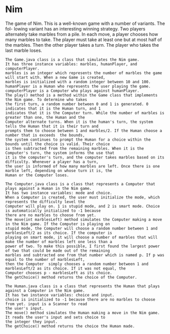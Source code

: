 # Nim
The game of Nim. This is a well-known game with a number of variants. The fol- lowing variant has an interesting winning strategy. Two players alternately take marbles from a pile. In each move, a player chooses how many marbles to take. The player must take at least one but at most half of the marbles. Then the other player takes a turn. The player who takes the last marble loses.


    The Game.java class is a class that simulates the Nim game.
    It has three instance variables: marbles, humanPlayer, and computerPlayer.
    marbles is an integer which represents the number of marbles the game will start with. When a new Game is created, 
    marbles is initialized with a random integer between 10 and 100.
    humanPlayer is a Human who represents the user playing the game.
    computerPlayer is a Computer who plays against humanPlayer.
    The play() method is a method within the Game class that implements the Nim game. To determine who takes
    the first turn, a random number between 0 and 1 is generated. 0 indicates that it is the Human turn, and 1 
    indicates that it is the Computer turn. While the number of marbles is greater than one, the Human and the
    Computer alternate turns. When it is the human's turn, the system tells the Human that it is their turn and
    prompts them to choose between 1 and marbles/2. If the Human choose a number that is exceeds  the bounds, 
    the system continues to prompt the Human for a choice within the bounds until the choice is valid. Their choice
    is then subtracted from the remaining marbles. When it is the Computer's turn, the system informs the use that
    it is the computer's turn, and the computer takes marbles based on its difficulty. Whenever a player has a turn, 
    the user is informed of how many marbles are left. Once there is one marble left, depending on whose turn it is, the 
    Human or the Computer loses. 

    The Computer.java class is a class that represents a Computer that plays against a Human in the Nim game.
    It has two instance variables: mode and choice.
    When a Computer is created, the user must initialize the mode, which represents the difficulty level the 
    Computer will play on. 1 is stupid mode, and 2 is smart mode. Choice is automatically initialized to -1 because
    there are no marbles to choose from yet. 
    The move(int marblesLeft) method simulates the Computer making a move in the Nim game. If the Computer is playing on 
    stupid mode, the Computer will choose a random number between 1 and marblesLeft/2 as its choice. If the computer is 
    playing on smart mode, it will choose a number of marbles that will make the number of marbles left one less than a 
    power of two. To make this possible, I first found the largest power of two that could be made out of the remaining 
    marbles and subtracted one from that number which is named p. If p was equal to the number of marblesLeft, 
    then the Computer  simply chooses a random number between 1 and marblesLeft/2 as its choice. If it was not equal, the 
    Computer chooses p - marblesLeft as its choice.
    The getChoice() method returns the choice of the Computer.

    The Human.java class is a class that represents the Human that plays against a Computer in the Nim game. 
    It has two instance variables: choice and input.
    choice is initialized to -1 because there are no marbles to choose from yet. input is a Scanner to read
    the user's input. 
    The move() method simulates the Human making a move in the Nim game. It reads the user's input and sets choice to
    the integer they input.
    The getChoice() method returns the choice the Human made.
